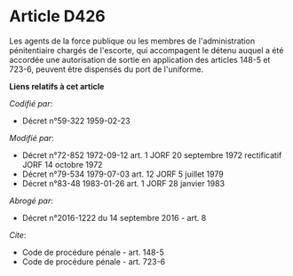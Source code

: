 # Article D426

Les agents de la force publique ou les membres de l'administration pénitentiaire chargés de l'escorte, qui accompagent le
détenu auquel a été accordée une autorisation de sortie en application des articles 148-5 et 723-6, peuvent être dispensés du
port de l'uniforme.

**Liens relatifs à cet article**

_Codifié par_:

  - Décret n°59-322 1959-02-23

_Modifié par_:

  - Décret n°72-852 1972-09-12 art. 1 JORF 20 septembre 1972 rectificatif JORF 14 octobre 1972
  - Décret n°79-534 1979-07-03 art. 12 JORF 5 juillet 1979
  - Décret n°83-48 1983-01-26 art. 1 JORF 28 janvier 1983

_Abrogé par_:

  - Décret n°2016-1222 du 14 septembre 2016 - art. 8

_Cite_:

  - Code de procédure pénale - art. 148-5
  - Code de procédure pénale - art. 723-6

